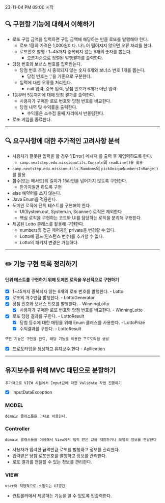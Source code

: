 23-11-04 PM 09:00 시작
## 🔍 구현할 기능에 대해서 이해하기
- 로또 구입 금액을 입력하면 구입 금액에 해당하는 만큼 로또를 발행해야 한다.
    - 로또 1장의 가격은 1,000원이다. 나누어 떨어지지 않으면 오류 처리를 한다.
    - 로또번호 발행 : 1~45까지 중복되지 않는 6개의 숫자를 뽑는다.
        - 오름차순으로 정렬된 발행결과를 출력한다.
- 당첨 번호와 보너스 번호를 입력받는다.
    - 당첨 번호 추첨 시 중복되지 않는 숫자 6개와 보너스 번호 1개를 뽑는다.
        - 당첨 번호는 ','을 기준으로 구분한다.
    - 입력에 대한 오류를 처리한다.
        - null 입력, 중복 입력, 당첨 번호가 6개가 아닌 입력
- 1등부터 5등까지에 대해 당첨 결과를 출력한다.
    - 사용자가 구매한 로또 번호와 당첨 번호를 비교한다.
    - 당첨 내역 및 수익률을 출력한다.
        - 수익률은 소수점 둘째 자리에서 반올림한다.
- 로또 게임을 종료한다.

---

## 🔍 요구사항에 대한 추가적인 고려사항 분석
- 사용자가 잘못된 입력을 할 경우 '[Error] 메시지'를 출력 후 재입력하도록 한다.
    - `camp.nextstep.edu.missionutils.Console`의 `readLine()을 활용`
- `camp.nextstep.edu.missionutils.Randoms`의 `pickUniqueNumbersInRange()`를 활용
- 함수(또는 메서드)의 길이가 15라인을 넘어가지 않도록 구현한다.
    - 한가지일만 하도록 구현
- else 예약어를 쓰지 않는다.
- Java Enum을 적용한다.
- 도메인 로직에 단위 테스트를 구현해야 한다.
    - UI(System.out, System.in, Scanner) 로직은 제외한다
    - 핵심 로직을 구현하는 코드와 UI를 담당하는 로직을 분리해 구현한다.
- 제공된 Lotto 클래스를 활용해 구현한다.
    - numbers의 접근 제어자인 private을 변경할 수 없다.
    - Lotto에 필드(인스턴스 변수)를 추가할 수 없다.
    - Lotto의 패키지 변경은 가능하다.

--- 

## ✏️ 기능 구현 목록 정리하기
#### 단위 테스트를 구현하기 위해 도메인 로직을 우선적으로 구현하기
-[x] 1~45까지 중복되지 않는 6개의 로또 번호를 발행한다. - Lotto
-[x] 로또의 개수만큼 발행한다. - LottoGenerator
-[x] 당첨 번호와 보너스 번호를 발행한다. - WinningLotto
    -[x] 사용자가 구매한 로또 번호와 당첨 번호를 비교한다. - WinningLotto
-[x] 로또 당첨 결과를 구한다. - LottoResult
  - [x] 당첨 등수에 대한 매핑을 위해 Enum 클래스를 사용한다. - LottoPrize
  - [x] 수익결과를 구한다. - LottoResult

`모든 기능은 구현을 완료, 해당 기능을 이용한 프로토타입 생성`
- [x] 프로토타입을 생성하고 유지보수 한다 - Apllication
---

## 유지보수를 위해 MVC 패턴으로 분할하기
`추가적으로 VIEW 시점에서 Input값에 대한 Validate 작업 진행하기`
-[x] InputDataException

### MODEL
`domain 클래스들을 그대로 이용한다.`
### Controller
`domain 클래스들을 이용해서 View에서 입력 받은 값을 저장하거나 모델의 정보를 전달한다`
- 사용자가 입력한 금액만큼 로또를 발행하고 정보를 관리한다.
- 입력받은 당첨 로또번호를 발행하고 정보를 관리한다.
- 로또 결과를 전달할 수 있는 정보를 관리한다.
### VIEW
`user와 직접적으로 소통되는 UI공간`
- 컨트롤러에서 제공하는 기능을 알 수 있도록 입출력한다.